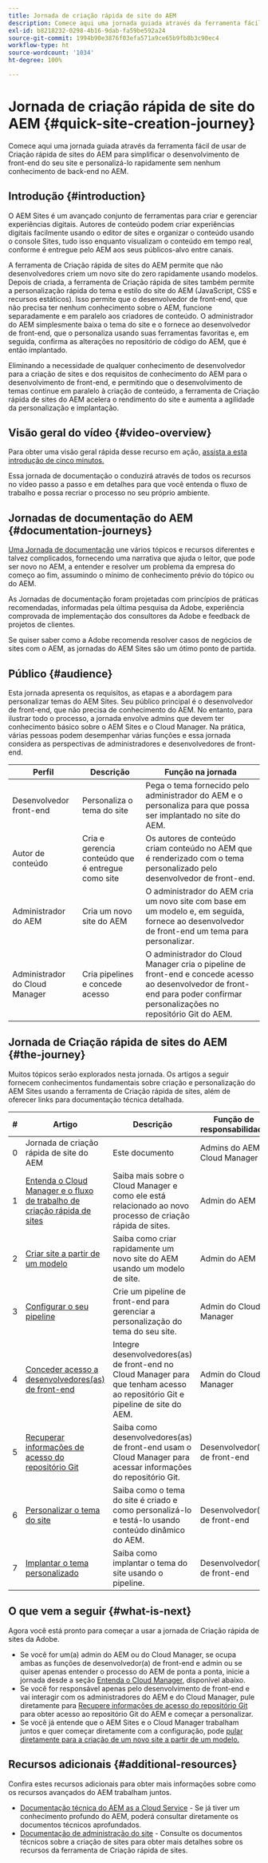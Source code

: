 ```yaml
---
title: Jornada de criação rápida de site do AEM
description: Comece aqui uma jornada guiada através da ferramenta fácil de usar de Criação rápida de sites do AEM para simplificar o desenvolvimento de front-end do seu site e personalizá-lo rapidamente sem nenhum conhecimento de back-end no AEM.
exl-id: b8218232-0298-4b16-9dab-fa59be592a24
source-git-commit: 1994b90e3876f03efa571a9ce65b9fb8b3c90ec4
workflow-type: ht
source-wordcount: '1034'
ht-degree: 100%

---
```


# Jornada de criação rápida de site do AEM {#quick-site-creation-journey}

Comece aqui uma jornada guiada através da ferramenta fácil de usar de Criação rápida de sites do AEM para simplificar o desenvolvimento de front-end do seu site e personalizá-lo rapidamente sem nenhum conhecimento de back-end no AEM.

## Introdução {#introduction}

O AEM Sites é um avançado conjunto de ferramentas para criar e gerenciar experiências digitais. Autores de conteúdo podem criar experiências digitais facilmente usando o editor de sites e organizar o conteúdo usando o console Sites, tudo isso enquanto visualizam o conteúdo em tempo real, conforme é entregue pelo AEM aos seus públicos-alvo entre canais.

A ferramenta de Criação rápida de sites do AEM permite que não desenvolvedores criem um novo site do zero rapidamente usando modelos. Depois de criada, a ferramenta de Criação rápida de sites também permite a personalização rápida do tema e estilo do site do AEM (JavaScript, CSS e recursos estáticos). Isso permite que o desenvolvedor de front-end, que não precisa ter nenhum conhecimento sobre o AEM, funcione separadamente e em paralelo aos criadores de conteúdo. O administrador do AEM simplesmente baixa o tema do site e o fornece ao desenvolvedor de front-end, que o personaliza usando suas ferramentas favoritas e, em seguida, confirma as alterações no repositório de código do AEM, que é então implantado.

Eliminando a necessidade de qualquer conhecimento de desenvolvedor para a criação de sites e dos requisitos de conhecimento do AEM para o desenvolvimento de front-end, e permitindo que o desenvolvimento de temas continue em paralelo à criação de conteúdo, a ferramenta de Criação rápida de sites do AEM acelera o rendimento do site e aumenta a agilidade da personalização e implantação.

## Visão geral do vídeo {#video-overview}

Para obter uma visão geral rápida desse recurso em ação, [assista a esta introdução de cinco minutos.](https://www.youtube.com/watch?v=NQeQ1jZ7ZBw)

Essa jornada de documentação o conduzirá através de todos os recursos no vídeo passo a passo e em detalhes para que você entenda o fluxo de trabalho e possa recriar o processo no seu próprio ambiente.

## Jornadas de documentação do AEM {#documentation-journeys}

[Uma Jornada de documentação](/help/journey-documentation/documentation-journeys.md) une vários tópicos e recursos diferentes e talvez complicados, fornecendo uma narrativa que ajuda o leitor, que pode ser novo no AEM, a entender e resolver um problema da empresa do começo ao fim, assumindo o mínimo de conhecimento prévio do tópico ou do AEM.

As Jornadas de documentação foram projetadas com princípios de práticas recomendadas, informadas pela última pesquisa da Adobe, experiência comprovada de implementação dos consultores da Adobe e feedback de projetos de clientes.

Se quiser saber como a Adobe recomenda resolver casos de negócios de sites com o AEM, as jornadas do AEM Sites são um ótimo ponto de partida.

## Público {#audience}

Esta jornada apresenta os requisitos, as etapas e a abordagem para personalizar temas do AEM Sites. Seu público principal é o desenvolvedor de front-end, que não precisa de conhecimento do AEM. No entanto, para ilustrar todo o processo, a jornada envolve admins que devem ter conhecimento básico sobre o AEM Sites e o Cloud Manager. Na prática, várias pessoas podem desempenhar várias funções e essa jornada considera as perspectivas de administradores e desenvolvedores de front-end.

| Perfil | Descrição | Função na jornada |
|---|---|---|
| Desenvolvedor front-end | Personaliza o tema do site | Pega o tema fornecido pelo administrador do AEM e o personaliza para que possa ser implantado no site do AEM. |
| Autor de conteúdo | Cria e gerencia conteúdo que é entregue como site | Os autores de conteúdo criam conteúdo no AEM que é renderizado com o tema personalizado pelo desenvolvedor de front-end. |
| Administrador do AEM | Cria um novo site do AEM | O administrador do AEM cria um novo site com base em um modelo e, em seguida, fornece ao desenvolvedor de front-end um tema para personalizar. |
| Administrador do Cloud Manager | Cria pipelines e concede acesso | O administrador do Cloud Manager cria o pipeline de front-end e concede acesso ao desenvolvedor de front-end para poder confirmar personalizações no repositório Git do AEM. |

## Jornada de Criação rápida de sites do AEM {#the-journey}

Muitos tópicos serão explorados nesta jornada. Os artigos a seguir fornecem conhecimentos fundamentais sobre criação e personalização do AEM Sites usando a ferramenta de Criação rápida de sites, além de oferecer links para documentação técnica detalhada.

| # | Artigo | Descrição | Função de responsabilidade |
|---|---|---|--|
| 0 | Jornada de criação rápida de site do AEM | Este documento | Admins do AEM e Cloud Manager |
| 1 | [Entenda o Cloud Manager e o fluxo de trabalho de criação rápida de sites](cloud-manager.md) | Saiba mais sobre o Cloud Manager e como ele está relacionado ao novo processo de criação rápida de sites. | Admin do AEM |
| 2 | [Criar site a partir de um modelo](create-site.md) | Saiba como criar rapidamente um novo site do AEM usando um modelo de site. | Admin do AEM |
| 3 | [Configurar o seu pipeline](pipeline-setup.md) | Crie um pipeline de front-end para gerenciar a personalização do tema do seu site. | Admin do Cloud Manager |
| 4 | [Conceder acesso a desenvolvedores(as) de front-end](grant-access.md) | Integre desenvolvedores(as) de front-end no Cloud Manager para que tenham acesso ao repositório Git e pipeline de site do AEM. | Admin do Cloud Manager |
| 5 | [Recuperar informações de acesso do repositório Git](retrieve-access.md) | Saiba como desenvolvedores(as) de front-end usam o Cloud Manager para acessar informações do repositório Git. | Desenvolvedor(a) de front-end |
| 6 | [Personalizar o tema do site](customize-theme.md) | Saiba como o tema do site é criado e como personalizá-lo e testá-lo usando conteúdo dinâmico do AEM. | Desenvolvedor(a) de front-end |
| 7 | [Implantar o tema personalizado](deploy-theme.md) | Saiba como implantar o tema do site usando o pipeline. | Desenvolvedor(a) de front-end |

## O que vem a seguir {#what-is-next}

Agora você está pronto para começar a usar a jornada de Criação rápida de sites da Adobe.

* Se você for um(a) admin do AEM ou do Cloud Manager, se ocupa ambas as funções de desenvolvedor(a) de front-end e admin ou se quiser apenas entender o processo do AEM de ponta a ponta, inicie a jornada desde a seção [Entenda o Cloud Manager](cloud-manager.md), disponível abaixo.
* Se você for responsável apenas pelo desenvolvimento de front-end e vai interagir com os administradores do AEM e do Cloud Manager, pule diretamente para [Recupere informações de acesso do repositório Git](retrieve-access.md) para obter acesso ao repositório Git do AEM e começar a personalizar.
* Se você já entende que o AEM Sites e o Cloud Manager trabalham juntos e quer começar diretamente com a configuração, pode [pular diretamente para a criação de um novo site a partir de um modelo.](create-site.md)

## Recursos adicionais {#additional-resources}

Confira estes recursos adicionais para obter mais informações sobre como os recursos avançados do AEM trabalham juntos.

* [Documentação técnica do AEM as a Cloud Service](https://experienceleague.adobe.com/docs/experience-manager-cloud-service.html?lang=pt-BR) - Se já tiver um conhecimento profundo do AEM, poderá consultar diretamente os documentos técnicos aprofundados.
* [Documentação de administração do site](/help/sites-cloud/administering/site-creation/create-site.md) - Consulte os documentos técnicos sobre a criação de sites para obter mais detalhes sobre os recursos da ferramenta de Criação rápida de sites.
